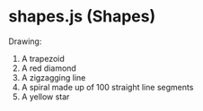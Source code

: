 # shapes.js (Shapes)
Drawing:
1. A trapezoid
1. A red diamond
1. A zigzagging line
1. A spiral made up of 100 straight line segments
1. A yellow star
